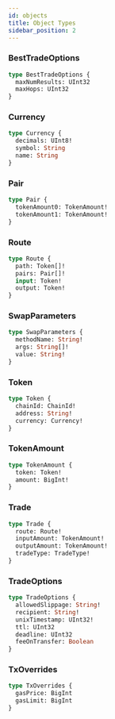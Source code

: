 ```yaml
---
id: objects
title: Object Types
sidebar_position: 2
---
```



### BestTradeOptions 

```graphql
type BestTradeOptions {
  maxNumResults: UInt32 
  maxHops: UInt32 
}
```

### Currency 

```graphql
type Currency {
  decimals: UInt8! 
  symbol: String 
  name: String 
}
```

### Pair 

```graphql
type Pair {
  tokenAmount0: TokenAmount! 
  tokenAmount1: TokenAmount! 
}
```

### Route 

```graphql
type Route {
  path: Token[]! 
  pairs: Pair[]! 
  input: Token! 
  output: Token! 
}
```

### SwapParameters 

```graphql
type SwapParameters {
  methodName: String! 
  args: String[]! 
  value: String! 
}
```

### Token 

```graphql
type Token {
  chainId: ChainId! 
  address: String! 
  currency: Currency! 
}
```

### TokenAmount 

```graphql
type TokenAmount {
  token: Token! 
  amount: BigInt! 
}
```

### Trade 

```graphql
type Trade {
  route: Route! 
  inputAmount: TokenAmount! 
  outputAmount: TokenAmount! 
  tradeType: TradeType! 
}
```

### TradeOptions 

```graphql
type TradeOptions {
  allowedSlippage: String! 
  recipient: String! 
  unixTimestamp: UInt32! 
  ttl: UInt32 
  deadline: UInt32 
  feeOnTransfer: Boolean 
}
```

### TxOverrides 

```graphql
type TxOverrides {
  gasPrice: BigInt 
  gasLimit: BigInt 
}
```


